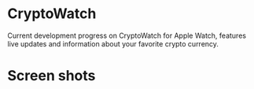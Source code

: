 # CryptoWatch
Current development progress on CryptoWatch for Apple Watch, features live updates and information about your favorite crypto currency.

# Screen shots
